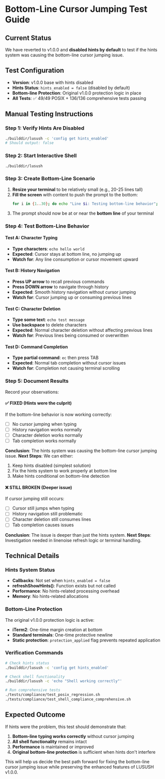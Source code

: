 # Bottom-Line Cursor Jumping Test Guide

## Current Status
We have reverted to v1.0.0 and **disabled hints by default** to test if the hints system was causing the bottom-line cursor jumping issue.

## Test Configuration
- **Version**: v1.0.0 base with hints disabled
- **Hints Status**: `hints_enabled = false` (disabled by default)
- **Bottom-line Protection**: Original v1.0.0 protection logic in place
- **All Tests**: ✅ 49/49 POSIX + 136/136 comprehensive tests passing

## Manual Testing Instructions

### Step 1: Verify Hints Are Disabled
```bash
./builddir/lusush -c 'config get hints_enabled'
# Should output: false
```

### Step 2: Start Interactive Shell
```bash
./builddir/lusush
```

### Step 3: Create Bottom-Line Scenario
1. **Resize your terminal** to be relatively small (e.g., 20-25 lines tall)
2. **Fill the screen** with content to push the prompt to the bottom:
   ```bash
   for i in {1..30}; do echo "Line $i: Testing bottom-line behavior"; done
   ```
3. The prompt should now be at or near the **bottom line** of your terminal

### Step 4: Test Bottom-Line Behavior

#### Test A: Character Typing
- **Type characters**: `echo hello world`
- **Expected**: Cursor stays at bottom line, no jumping up
- **Watch for**: Any line consumption or cursor movement upward

#### Test B: History Navigation
- **Press UP arrow** to recall previous commands
- **Press DOWN arrow** to navigate through history
- **Expected**: Smooth history navigation without cursor jumping
- **Watch for**: Cursor jumping up or consuming previous lines

#### Test C: Character Deletion
- **Type some text**: `echo test message`
- **Use backspace** to delete characters
- **Expected**: Normal character deletion without affecting previous lines
- **Watch for**: Previous lines being consumed or overwritten

#### Test D: Command Completion
- **Type partial command**: `ec` then press TAB
- **Expected**: Normal tab completion without cursor issues
- **Watch for**: Completion not causing terminal scrolling

### Step 5: Document Results

Record your observations:

#### ✅ FIXED (Hints were the culprit)
If the bottom-line behavior is now working correctly:
- [ ] No cursor jumping when typing
- [ ] History navigation works normally
- [ ] Character deletion works normally
- [ ] Tab completion works normally

**Conclusion**: The hints system was causing the bottom-line cursor jumping issue.
**Next Steps**: We can either:
1. Keep hints disabled (simplest solution)
2. Fix the hints system to work properly at bottom line
3. Make hints conditional on bottom-line detection

#### ❌ STILL BROKEN (Deeper issue)
If cursor jumping still occurs:
- [ ] Cursor still jumps when typing
- [ ] History navigation still problematic
- [ ] Character deletion still consumes lines
- [ ] Tab completion causes issues

**Conclusion**: The issue is deeper than just the hints system.
**Next Steps**: Investigation needed in linenoise refresh logic or terminal handling.

## Technical Details

### Hints System Status
- **Callbacks**: Not set when `hints_enabled = false`
- **refreshShowHints()**: Function exists but not called
- **Performance**: No hints-related processing overhead
- **Memory**: No hints-related allocations

### Bottom-Line Protection
The original v1.0.0 protection logic is active:
- **iTerm2**: One-time margin creation at bottom
- **Standard terminals**: One-time protective newline
- **Static protection**: `protection_applied` flag prevents repeated application

### Verification Commands
```bash
# Check hints status
./builddir/lusush -c 'config get hints_enabled'

# Check shell functionality
./builddir/lusush -c 'echo "Shell working correctly"'

# Run comprehensive tests
./tests/compliance/test_posix_regression.sh
./tests/compliance/test_shell_compliance_comprehensive.sh
```

## Expected Outcome

If hints were the problem, this test should demonstrate that:
1. **Bottom-line typing works correctly** without cursor jumping
2. **All shell functionality** remains intact
3. **Performance** is maintained or improved
4. **Original bottom-line protection** is sufficient when hints don't interfere

This will help us decide the best path forward for fixing the bottom-line cursor jumping issue while preserving the enhanced features of LUSUSH v1.0.0.